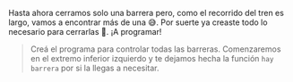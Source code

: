 <gs-toolbox toolbox-url="https://raw.githubusercontent.com/MumukiProject/mumuki-guia-gobstones-villa-mercedes/master/assets/toolbox_1586975765500.xml"></gs-toolbox>

<gs-attire attire-url="https://raw.githubusercontent.com/MumukiProject/mumuki-guia-gobstones-villa-mercedes/master/assets/attires/config_1586976167693.json"></gs-attire>

Hasta ahora cerramos solo una barrera pero, como el recorrido del tren es largo, vamos a encontrar más de una :sweat_smile:. Por suerte ya creaste todo lo necesario para cerrarlas :raised_hands:. ¡A programar!

> Creá el programa para controlar todas las barreras. Comenzaremos en el extremo inferior izquierdo y te dejamos hecha la función `hay barrera` por si la llegas a necesitar.
